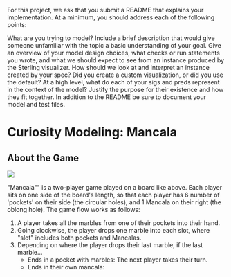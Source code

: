 
For this project, we ask that you submit a README that explains your implementation. At a minimum, you should address each of the following points:

What are you trying to model? Include a brief description that would give someone unfamiliar with the topic a basic understanding of your goal.
Give an overview of your model design choices, what checks or run statements you wrote, and what we should expect to see from an instance produced by the Sterling visualizer. How should we look at and interpret an instance created by your spec? Did you create a custom visualization, or did you use the default?
At a high level, what do each of your sigs and preds represent in the context of the model? Justify the purpose for their existence and how they fit together.
In addition to the README be sure to document your model and test files.

# Curiosity Modeling: Mancala
## About the Game
![](https://www.thesprucecrafts.com/thmb/yA6Lp0LcwqefQrJiQtNNVZTwIco=/1500x0/filters:no_upscale():max_bytes(150000):strip_icc()/mancala-411837_hero_2888-8bef0fd76a324c86b61325556710d89f.jpg)

"Mancala"" is a two-player game played on a board like above. Each player sits on one side of the board's length, so that each player has 6 number of 'pockets' on their side (the circular holes), and 1 Mancala on their right (the oblong hole). The game flow works as follows:

1. A player takes all the marbles from one of their pockets into their hand.
2. Going clockwise, the player drops one marble into each slot, where "slot" includes both pockets and Mancalas.
3. Depending on where the player drops their last marble, if the last marble...
    - Ends in a pocket with marbles: The next player takes their turn.
    - Ends in their own mancala: